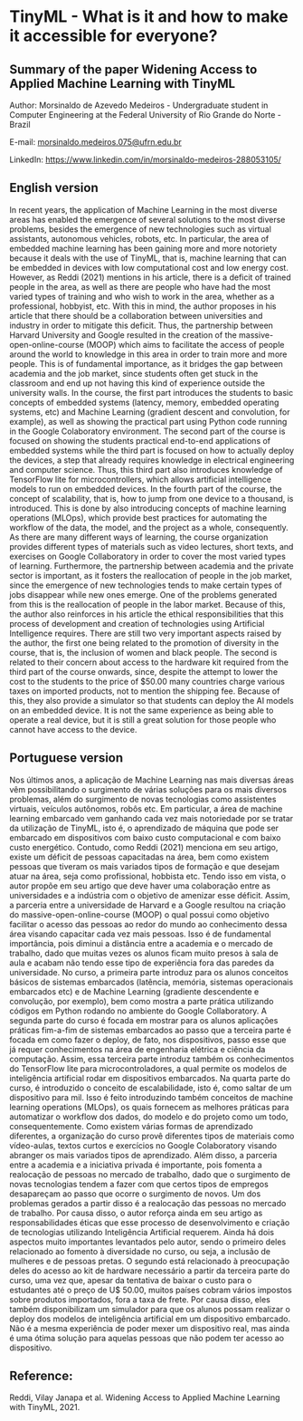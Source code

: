 # TinyML - What is it and how to make it accessible for everyone?
## Summary of the paper Widening Access to Applied Machine Learning with TinyML

Author: Morsinaldo de Azevedo Medeiros - Undergraduate student in Computer Engineering at the Federal University of Rio Grande do Norte - Brazil

E-mail: morsinaldo.medeiros.075@ufrn.edu.br

LinkedIn: https://www.linkedin.com/in/morsinaldo-medeiros-288053105/ 

## English version

In recent years, the application of Machine Learning in the most diverse areas has enabled the emergence of several solutions to the most diverse problems, besides the emergence of new technologies such as virtual assistants, autonomous vehicles, robots, etc. In particular, the area of embedded machine learning has been gaining more and more notoriety because it deals with the use of TinyML, that is, machine learning that can be embedded in devices with low computational cost and low energy cost. However, as Reddi (2021) mentions in his article, there is a deficit of trained people in the area, as well as there are people who have had the most varied types of training and who wish to work in the area, whether as a professional, hobbyist, etc. With this in mind, the author proposes in his article that there should be a collaboration between universities and industry in order to mitigate this deficit. Thus, the partnership between Harvard University and Google resulted in the creation of the massive-open-online-course (MOOP) which aims to facilitate the access of people around the world to knowledge in this area in order to train more and more people. This is of fundamental importance, as it bridges the gap between academia and the job market, since students often get stuck in the classroom and end up not having this kind of experience outside the university walls. In the course, the first part introduces the students to basic concepts of embedded systems (latency, memory, embedded operating systems, etc) and Machine Learning (gradient descent and convolution, for example), as well as showing the practical part using Python code running in the Google Colaboratory environment. The second part of the course is focused on showing the students practical end-to-end applications of embedded systems while the third part is focused on how to actually deploy the devices, a step that already requires knowledge in electrical engineering and computer science. Thus, this third part also introduces knowledge of TensorFlow lite for microcontrollers, which allows artificial intelligence models to run on embedded devices. In the fourth part of the course, the concept of scalability, that is, how to jump from one device to a thousand, is introduced. This is done by also introducing concepts of machine learning operations (MLOps), which provide best practices for automating the workflow of the data, the model, and the project as a whole, consequently. As there are many different ways of learning, the course organization provides different types of materials such as video lectures, short texts, and exercises on Google Collaboratory in order to cover the most varied types of learning. Furthermore, the partnership between academia and the private sector is important, as it fosters the reallocation of people in the job market, since the emergence of new technologies tends to make certain types of jobs disappear while new ones emerge. One of the problems generated from this is the reallocation of people in the labor market. Because of this, the author also reinforces in his article the ethical responsibilities that this process of development and creation of technologies using Artificial Intelligence requires. There are still two very important aspects raised by the author, the first one being related to the promotion of diversity in the course, that is, the inclusion of women and black people. The second is related to their concern about access to the hardware kit required from the third part of the course onwards, since, despite the attempt to lower the cost to the students to the price of $50.00 many countries charge various taxes on imported products, not to mention the shipping fee. Because of this, they also provide a simulator so that students can deploy the AI models on an embedded device. It is not the same experience as being able to operate a real device, but it is still a great solution for those people who cannot have access to the device.

## Portuguese version 

Nos últimos anos, a aplicação de Machine Learning nas mais diversas áreas vêm possibilitando o surgimento de várias soluções para os mais diversos problemas, além do surgimento de novas tecnologias como assistentes virtuais, veículos autônomos, robôs etc. Em particular, a área de machine learning embarcado vem ganhando cada vez mais notoriedade por se tratar da utilização de TinyML, isto é, o aprendizado de máquina que pode ser embarcado em dispositivos com baixo custo computacional e com baixo custo energético. Contudo, como Reddi (2021) menciona em seu artigo, existe um déficit de pessoas capacitadas na área, bem como existem pessoas que tiveram os mais variados tipos de formação e que desejam atuar na área, seja como profissional, hobbista etc. Tendo isso em vista, o autor propõe em seu artigo que deve haver uma colaboração entre as universidades e a indústria com o objetivo de amenizar esse déficit. Assim, a parceria entre a universidade de Harvard e a Google resultou na criação do massive-open-online-course (MOOP) o qual possui como objetivo facilitar o acesso das pessoas ao redor do mundo ao conhecimento dessa área visando capacitar cada vez mais pessoas. Isso é de fundamental importância, pois diminui a distância entre a academia e o mercado de trabalho, dado que muitas vezes os alunos ficam muito presos à sala de aula e acabam não tendo esse tipo de experiência fora das paredes da universidade. No curso, a primeira parte introduz para os alunos conceitos básicos de sistemas embarcados (latência, memória, sistemas operacionais embarcados etc) e de Machine Learning (gradiente descendente e convolução, por exemplo), bem como mostra a parte prática utilizando códigos em Python rodando no ambiente do Google Collaboratory. A segunda parte do curso é focada em mostrar para os alunos aplicações práticas fim-a-fim de sistemas embarcados ao passo que a terceira parte é focada em como fazer o deploy, de fato, nos dispositivos, passo esse que já requer conhecimentos na área de engenharia elétrica e ciência da computação. Assim, essa terceira parte introduz também os conhecimentos do TensorFlow lite para microcontroladores, a qual permite os modelos de inteligência artificial rodar em dispositivos embarcados. Na quarta parte do curso, é introduzido o conceito de escalabilidade, isto é, como saltar de um dispositivo para mil. Isso é feito introduzindo também conceitos de machine learning operations (MLOps), os quais fornecem as melhores práticas para automatizar o workflow dos dados, do modelo e do projeto como um todo, consequentemente. Como existem várias formas de aprendizado diferentes, a organização do curso provê diferentes tipos de materiais como vídeo-aulas, textos curtos e exercícios no Google Colaboratory visando abranger os mais variados tipos de aprendizado. Além disso, a parceria entre a academia e a iniciativa privada é importante, pois fomenta a realocação de pessoas no mercado de trabalho, dado que o surgimento de novas tecnologias tendem a fazer com que certos tipos de empregos desapareçam ao passo que ocorre o surgimento de novos. Um dos problemas gerados a partir disso é a realocação das pessoas no mercado de trabalho. Por causa disso, o autor reforça ainda em seu artigo as responsabilidades éticas que esse processo de desenvolvimento e criação de tecnologias utilizando Inteligência Artificial requerem. Ainda há dois aspectos muito importantes levantados pelo autor, sendo o primeiro deles relacionado ao fomento à diversidade no curso, ou seja, a inclusão de mulheres e de pessoas pretas. O segundo está relacionado à preocupação deles do acesso ao kit de hardware necessário a partir da terceira parte do curso, uma vez que, apesar da tentativa de baixar o custo para o estudantes até o preço de U$ 50.00, muitos países cobram vários impostos sobre produtos importados, fora a taxa de frete. Por causa disso, eles também disponibilizam um simulador para que os alunos possam realizar o deploy dos modelos de inteligência artificial em um dispositivo embarcado. Não é a mesma experiência de poder mexer um dispositivo real, mas ainda é uma ótima solução para aquelas pessoas que não podem ter acesso ao dispositivo.

## Reference:

Reddi, Vilay Janapa et al. Widening Access to Applied Machine Learning with TinyML, 2021.
